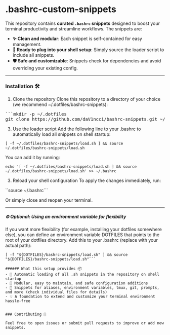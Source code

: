 # .bashrc-custom-snippets
This repository contains **curated `.bashrc` snippets** designed to boost your terminal productivity and streamline workflows. The snippets are:

- **✨ Clean and modular**: Each snippet is self-contained for easy management.
- **🔌 Ready to plug into your shell setup**: Simply source the loader script to include all snippets.
- **🛡️ Safe and customizable**: Snippets check for dependencies and avoid overriding your existing config.

---

### Installation 🛠️

1. Clone the repository
Clone this repository to a directory of your choice (we recommend ~/.dotfiles/bashrc-snippets):

<pre>```mkdir -p ~/.dotfiles
git clone https://github.com/daV1ncci/bashrc-snippets.git ~/.dotfiles/bashrc-snippets```</pre>

3. Use the loader script
Add the following line to your .bashrc to automatically load all snippets on shell startup:

```[ -f ~/.dotfiles/bashrc-snippets/load.sh ] && source ~/.dotfiles/bashrc-snippets/load.sh```

You can add it by running:

```echo '[ -f ~/.dotfiles/bashrc-snippets/load.sh ] && source ~/.dotfiles/bashrc-snippets/load.sh' >> ~/.bashrc```

3. Reload your shell configuration
To apply the changes immediately, run:

``source ~/.bashrc```

Or simply close and reopen your terminal.

___
##### ⚙️ Optional: Using an environment variable for flexibility

If you want more flexibility (for example, installing your dotfiles somewhere else), you can define an environment variable DOTFILES that points to the root of your dotfiles directory.
Add this to your .bashrc (replace with your actual path):

```export DOTFILES="$HOME/.dotfiles"
[ -f "${DOTFILES}/bashrc-snippets/load.sh" ] && source "${DOTFILES}/bashrc-snippets/load.sh"```

###### What this setup provides 📦
- 🚀 Automatic loading of all .sh snippets in the repository on shell startup
- 🧩 Modular, easy to maintain, and safe configuration additions
- 🔧 Snippets for aliases, environment variables, tmux, git, prompts, and more (check individual files for details)
- 💡 A foundation to extend and customize your terminal environment hassle-free


### Contributing 🤝

Feel free to open issues or submit pull requests to improve or add new snippets.

